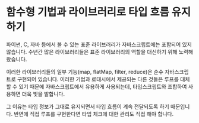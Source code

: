 # 함수형 기법과 라이브러리로 타입 흐름 유지하기

파이썬, C, 자바 등에서 볼 수 있는 표준 라이브러리가 자바스크립트에는 포함되어 있지 않습니다. 수년간 많은 라이브러리들은 표준 라이브러리의 역할을 대신하기 위해 노력해 왔습니다.

이러한 라이브러리들의 일부 기능(map, flatMap, filter, reduce)은 순수 자바스크립트로 구현되어 있습니다. 이러한 기법과 로대시에서 제공되는 다른 것들은 루프를 대체할 수 있기 때문에 자바스크립트에서 유용하게 사용되는데, 타입스크립트와 조합하여 사용하면 더욱 빛을 발합니다.

그 이유는 타입 정보가 그대로 유지되면서 타입 흐름이 계속 전달되도록 하기 때문입니다. 반면에 직접 루프를 구현한다면 타입 체크에 대한 관리도 직접 해야 합니다.

